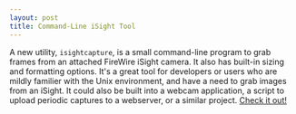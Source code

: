 ```yaml
---
layout: post
title: Command-Line iSight Tool
---
```

A new utility, `isightcapture`, is a small command-line program to grab frames from an attached FireWire iSight camera. It also has built-in sizing and formatting options. It's a great tool for developers or users who are mildly familier with the Unix environment, and have a need to grab images from an iSight. It could also be built into a webcam application, a script to upload periodic captures to a webserver, or a similar project. [Check it out!](http://www.intergalactic.de/hacks.html)
